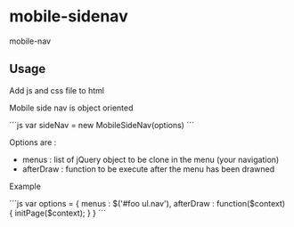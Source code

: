 # mobile-sidenav
mobile-nav

## Usage

Add js and css file to html

Mobile side nav is object oriented

´´´js
var sideNav = new MobileSideNav(options)
´´´

Options are :

* menus : list of jQuery object to be clone in the menu (your navigation)
* afterDraw : function to be execute after the menu has been drawned

Example

´´´js
var options = {
  menus : $('#foo ul.nav'),
  afterDraw : function($context)
  {
    initPage($context);
  }
}
´´´